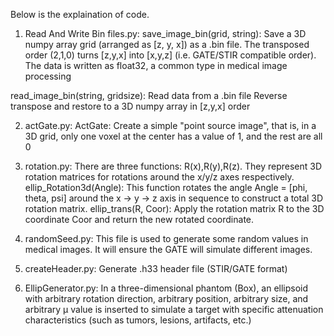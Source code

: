 Below is the explaination of code.

1. Read And Write Bin files.py:
  save_image_bin(grid, string):
Save a 3D numpy array grid (arranged as [z, y, x]) as a .bin file.
The transposed order (2,1,0) turns [z,y,x] into [x,y,z] (i.e. GATE/STIR compatible order).
The data is written as float32, a common type in medical image processing

  read_image_bin(string, gridsize):
Read data from a .bin file
Reverse transpose and restore to a 3D numpy array in [z,y,x] order

2. actGate.py:
  ActGate:
Create a simple "point source image", that is, in a 3D grid, only one voxel at the center has a value of 1, and the rest are all 0

3. rotation.py:
There are three functions: R(x),R(y),R(z). They represent 3D rotation matrices for rotations around the x/y/z axes respectively.
  ellip_Rotation3d(Angle):
This function rotates the angle Angle = [phi, theta, psi] around the x -> y -> z axis in sequence to construct a total 3D rotation matrix.
  ellip_trans(R, Coor):
Apply the rotation matrix R to the 3D coordinate Coor and return the new rotated coordinate.

4. randomSeed.py:
This file is used to generate some random values in medical images. It will ensure the GATE will simulate different images.

5. createHeader.py:
Generate .h33 header file (STIR/GATE format)

6. EllipGenerator.py:
In a three-dimensional phantom (Box), an ellipsoid with arbitrary rotation direction, arbitrary position, arbitrary size, and arbitrary μ value is inserted to simulate a target with specific attenuation characteristics (such as tumors, lesions, artifacts, etc.)